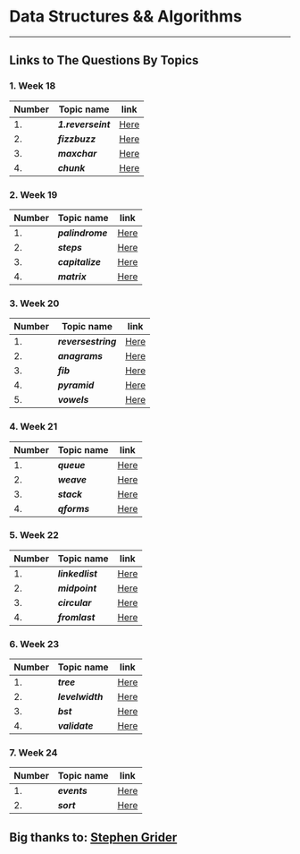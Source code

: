# Data Structures && Algorithms 
----------------------------------------------------
## Links to The Questions By Topics

### 1. Week 18

| Number | Topic name         |link                                                       |
| ------ | -------------      | --------------------------------------------------------- |
| 1.     | **_1.reverseint_** | [Here](Exercises/Week18/1.reverseint/index.js) |
| 2.     | **_fizzbuzz_**     | [Here](Exercises/Week18/2.fizzbuzz/index.js) |
| 3.     | **_maxchar_**      | [Here](Exercises/Week18/3.maxchar/index.js) |
| 4.     | **_chunk_**        | [Here](Exercises/Week18/4.chunk/index.js) |


### 2. Week 19

| Number | Topic name        | link                                                        |
| ------ | ------------- | ------------------------------------------------------------ |
| 1.     | **_palindrome_** | [Here](Exercises/Week19/1.palindrome/index.js) |
| 2.     | **_steps_** | [Here](Exercises/Week19/2.steps/index.js) |
| 3.     | **_capitalize_** | [Here](Exercises/Week19/3.capitalize/index.js) |
| 4.     | **_matrix_** | [Here](Exercises/Week19/4.matrix/index.js) |


### 3. Week 20 

| Number | Topic name    | link                                                         |
| ------ | ------------- | ------------------------------------------------------------ |
| 1.     | **_reversestring_** | [Here](Exercises/Week20/1.reversestring/index.js) |
| 2.     | **_anagrams_** | [Here](Exercises/Week20/2.anagrams/index.js) |
| 3.     | **_fib_** | [Here](Exercises/Week20/3.fib/index.js) |
| 4.     | **_pyramid_** | [Here](Exercises/Week20/4.pyramid/index.js) |
| 5.     | **_vowels_** | [Here](Exercises/Week20/5.vowels/index.js) |


### 4. Week 21 

| Number  | Topic name    | link                                                         |
| ------  | ------------- | ------------------------------------------------------------ |
|  1.     | **_queue_** | [Here](Exercises/Week21/1.Queue/1.queue/index.js) |
|  2.     | **_weave_** | [Here](Exercises/Week21/1.Queue/2.weave/index.js) |
|  3.     | **_stack_** | [Here](Exercises/Week21/2.Stack/1.stack/index.js)|
|  4.     | **_qforms_** | [Here](Exercises/Week21/2.Stack/2.qfroms/index.js) |

### 5. Week 22 

| Number  | Topic name    | link                                                         |
| ------  | ------------- | ------------------------------------------------------------ |
|  1.     | **_linkedlist_** | [Here](Exercises/Week22/1.linkedlist/index.js) |
|  2.     | **_midpoint_** | [Here](Exercises/Week22/2.midpoint/index.js) |
|  3.     | **_circular_** | [Here](Exercises/Week22/3.circular/index.js)|
|  4.     | **_fromlast_** | [Here](Exercises/Week22/4.fromlast/index.js) |


### 6. Week 23

| Number | Topic name    | link                                                         |
| ------ | ------------- | ------------------------------------------------------------ |
| 1.     | **_tree_** | [Here](Exercises/week23/1.tree/index.js) |
| 2.     | **_levelwidth_** | [Here](Exercises/week23/2.levelwidth/index.js) |
| 3.     | **_bst_** | [Here](Exercises/week23/3.bst/index.js) |
| 4.     | **_validate_** | [Here](Exercises/week23/4.validate/index.js) |


### 7. Week 24 
| Number | Topic name    | link                                                         |
| ------ | ------------- | ------------------------------------------------------------ |
|  1.     | **_events_** | [Here](Exercises/Week24/1.Events/index.js) |
|  2.     | **_sort_**   | [Here](Exercises/Week24/2.Sort/index.js) |

## Big thanks to: [Stephen Grider](https://www.udemy.com/user/sgslo/)

